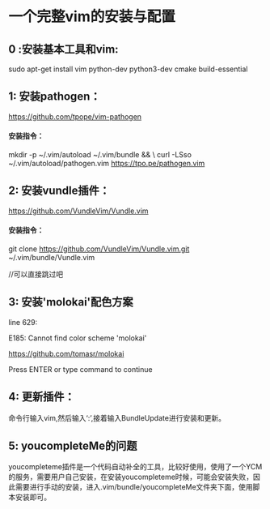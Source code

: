 # 一个完整vim的安装与配置
## 0 :安装基本工具和vim:
sudo apt-get install vim python-dev python3-dev cmake build-essential

## 1: 安装pathogen：
https://github.com/tpope/vim-pathogen
#### 安装指令：
mkdir -p ~/.vim/autoload ~/.vim/bundle && \\
curl -LSso ~/.vim/autoload/pathogen.vim https://tpo.pe/pathogen.vim


## 2: 安装vundle插件：
https://github.com/VundleVim/Vundle.vim
#### 安装指令：
git clone https://github.com/VundleVim/Vundle.vim.git ~/.vim/bundle/Vundle.vim

//可以直接跳过吧
## 3: 安装'molokai'配色方案
line  629:

E185: Cannot find color scheme 'molokai'

https://github.com/tomasr/molokai

Press ENTER or type command to continue


## 4: 更新插件：
命令行输入vim,然后输入‘:’,接着输入BundleUpdate进行安装和更新。

## 5: youcompleteMe的问题
youcompleteme插件是一个代码自动补全的工具，比较好使用，使用了一个YCM的服务，需要用户自己安装，在安装youcompleteme时候，可能会安装失败，因此需要进行手动的安装，进入.vim/bundle/youcompleteMe文件夹下面，使用脚本安装即可。
